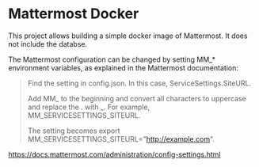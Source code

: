# Mattermost Docker

This project allows building a simple docker image of Mattermost.
It does not include the databse.

The Mattermost configuration can be changed by setting MM_* environment variables, as explained in the Mattermost documentation:
> Find the setting in config.json. In this case, ServiceSettings.SiteURL.
>
> Add MM_ to the beginning and convert all characters to uppercase and replace the . with _. For example, MM_SERVICESETTINGS_SITEURL.
>
> The setting becomes export MM_SERVICESETTINGS_SITEURL="http://example.com".

https://docs.mattermost.com/administration/config-settings.html
